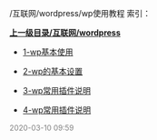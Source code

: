 /互联网/wordpress/wp使用教程 索引：


**[上一级目录/互联网/wordpress](/互联网/wordpress/index.md)**

- [1-wp基本使用](/互联网/wordpress/wp使用教程/1-wp基本使用.md)

- [2-wp的基本设置](/互联网/wordpress/wp使用教程/2-wp的基本设置.md)

- [3-wp常用插件说明](/互联网/wordpress/wp使用教程/3-wp常用插件说明.md)

- [4-wp常用插件说明](/互联网/wordpress/wp使用教程/4-wp常用插件说明.md)


<font size=2 color='grey'> 2020-03-10 09:59 </font>